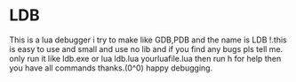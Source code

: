 # LDB
This is a lua debugger i try to make like GDB,PDB and the name is LDB !.this is easy to use and small and use no lib and if you find any bugs pls tell me.
only run it like ldb.exe or lua ldb.lua yourluafile.lua then run h for help then you have all commands thanks.(0^0) happy debugging.
